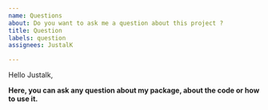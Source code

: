 ```yaml
---
name: Questions
about: Do you want to ask me a question about this project ?
title: Question
labels: question
assignees: JustalK

---
```


Hello Justalk,

**Here, you can ask any question about my package, about the code or how to use it.**
